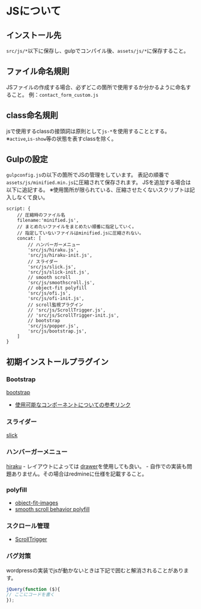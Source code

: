 # JSについて
## インストール先

`src/js/*`以下に保存し、gulpでコンパイル後、`assets/js/*`に保存すること。
 
## ファイル命名規則
JSファイルの作成する場合、必ずどこの箇所で使用するか分かるように命名すること。
例：`contact_form_custom.js`

## class命名規則

jsで使用するclassの接頭詞は原則として`js-*`を使用することとする。  
※`active`,`is-show`等の状態を表すclassを除く。

## Gulpの設定
`gulpconfig.js`の以下の箇所でJSの管理をしています。
表記の順番で`assets/js/minified.min.js`に圧縮されて保存されます。
JSを追加する場合は以下に追記する。
※使用箇所が限られている、圧縮させたくないスクリプトは記入しなくて良い。

```
script: {
  	// 圧縮時のファイル名
	filename:'minified.js',
	// まとめたいファイルをまとめたい順番に指定していく。
	// 指定していないファイルはminified.jsに圧縮されない。
	concat: [
		// ハンバーガーメニュー
		'src/js/hiraku.js',
		'src/js/hiraku-init.js',
		// スライダー
		'src/js/slick.js',
		'src/js/slick-init.js',
		// smooth scroll
		'src/js/smoothscroll.js',
		// object-fit polyfill
		'src/js/ofi.js',
		'src/js/ofi-init.js',
		// scroll監視プラグイン
		// 'src/js/ScrollTrigger.js',
		// 'src/js/ScrollTrigger-init.js',
		// bootstrap
        'src/js/popper.js',
        'src/js/bootstrap.js',
	]
}
```



## 初期インストールプラグイン
### Bootstrap

[bootstrap][]

- [使用可能なコンポーネントについての参考リンク](https://cccabinet.jpn.org/bootstrap4/components/alerts)

### スライダー
[slick][]

### ハンバーガーメニュー
[hiraku](https://www.appleple.com/blog/javascript/hiraku-js.html)
    - レイアウトによっては [drawer][]を使用しても良い。
    - 自作での実装も問題ありません。その場合はredmineに仕様を記載すること。
    
### polyfill
- [object-fit-images](https://github.com/bfred-it/object-fit-images)
- [smooth scroll behavior polyfill](http://iamdustan.com/smoothscroll/)

### スクロール管理

- [ScrollTrigger](https://github.com/terwanerik/ScrollTrigger)

### バグ対策

wordpressの実装でjsが動かないときは下記で囲むと解消されることがあります。

```js
jQuery(function ($){
// ここにコードを書く
});
```

[slick]: http://kenwheeler.github.io/slick/
[drawer]: https://github.com/blivesta/drawer
[Bootstrap]: https://getbootstrap.com/
